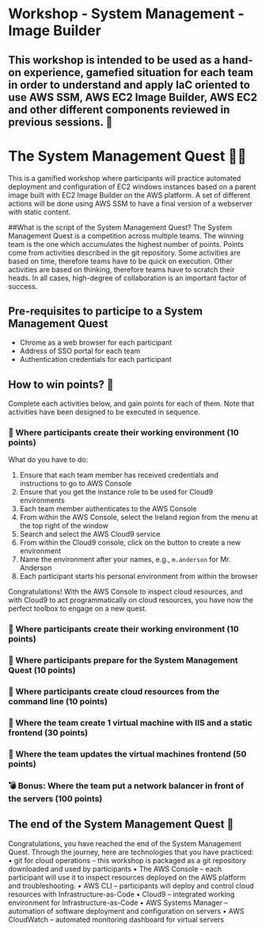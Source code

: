 # __Workshop - System Management - Image Builder__ 
## This workshop is intended to be used as a hand-on experience, gamefied situation for each team in order to understand and apply IaC oriented to use AWS SSM, AWS EC2 Image Builder, AWS EC2 and other different components reviewed in previous sessions. 🚀

# The System Management Quest 🧙‍♂️
 
This is a gamified workshop where participants will practice automated deployment and configuration of EC2 windows instances based on a parent image built with EC2 Image Builder on the AWS platform. A set of different actions will be done using AWS SSM to have a final version of a webserver with static content.

##What is the script of the System Management Quest?
The System Management Quest is a competition across multiple teams. The winning team is the one which accumulates the highest number of points. Points come from activities described in the git repository. Some activities are based on time, therefore teams have to be quick on execution. Other activities are based on thinking, therefore teams have to scratch their heads. In all cases, high-degree of collaboration is an important factor of success.

## Pre-requisites to participe to a System Management Quest

- Chrome as a web browser for each participant
- Address of SSO portal for each team
- Authentication credentials for each participant

## How to win points? 🎯
Complete each activities below, and gain points for each of them. Note that activities have been designed to be executed in sequence.

### 📜 Where participants create their working environment (10 points)

What do you have to do:
1. Ensure that each team member has received credentials and instructions to go to AWS Console
2. Ensure that you get the instance role to be used for Cloud9 environments
3. Each team member authenticates to the AWS Console
4. From within the AWS Console, select the Ireland region from the menu at the top right of the window
5. Search and select the AWS Cloud9 service
6. From within the Cloud9 console, click on the button to create a new environment
7. Name the environment after your names, e.g., `m.anderson` for Mr. Anderson
8. Each participant starts his personal environment from within the browser

Congratulations! With the AWS Console to inspect cloud resources, and with Cloud9 to act programmatically on cloud resources, you have now the perfect toolbox to engage on a new quest.

### 📜 Where participants create their working environment (10 points)

### 📜 Where participants prepare for the System Management Quest (10 points)

### 📜 Where participants create cloud resources from the command line (10 points)

### 📜 Where the team create 1 virtual machine with IIS and a static frontend (30 points)

### 📜 Where the team updates the virtual machines frontend (50 points)

### 💣 Bonus: Where the team put a network balancer in front of the servers (100 points)

## The end of the System Management Quest 🏰

Congratulations, you have reached the end of the System Management Quest. Through the journey, here are technologies that you have practiced:
•	git for cloud operations – this workshop is packaged as a git repository downloaded and used by participants
•	The AWS Console – each participant will use it to inspect resources deployed on the AWS platform and troubleshooting.
•	AWS CLI – participants will deploy and control cloud resources with Infrastructure-as-Code
•	Cloud9 – integrated working environment for Infrastructure-as-Code
•	AWS Systems Manager – automation of software deployment and configuration on servers
•	AWS CloudWatch – automated monitoring dashboard for virtual servers

 

